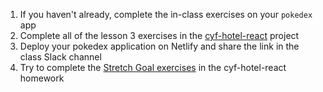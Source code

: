 1. If you haven't already, complete the in-class exercises on your `pokedex` app
2. Complete all of the lesson 3 exercises in the [cyf-hotel-react](https://github.com/CodeYourFuture/cyf-hotel-react#lesson-3) project
3. Deploy your pokedex application on Netlify and share the link in the class Slack channel
4. Try to complete the [Stretch Goal exercises](https://github.com/CodeYourFuture/cyf-hotel-react#stretch-goals) in the cyf-hotel-react homework
